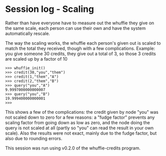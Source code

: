 # Session log - Scaling

Rather than have everyone have to measure out the whuffie they give on the same scale, each person can use their own and have the system automatically rescale.

The way the scaling works, the whuffie each person's given out is scaled to match the total they received, though with a few complications.
Example: you give someone 30 credits, they give out a total of 3, so those 3 credits are scaled up by a factor of 10

	>>> whuffie_init()
	>>> credit(30,"you","them")
	>>> credit(1,"them","A")
	>>> credit(2,"them","B")
	>>> query("you","A")
	9.9997000000000007
	>>> query("you","B")
	19.999400000000001
	>>> 

This shows a few of the complications: the credit given by node "you" was not scaled down to zero for a few reasons: a "fudge factor" prevents any scaling factor from going down as low as zero, and the node doing the query is not scaled at all (partly so "you" can read the result in your own scale). Also the results were not exact, mainly due to the fudge factor, but also due to rounding errors.

This session was run using v0.2.0 of the whuffie-credits program.

